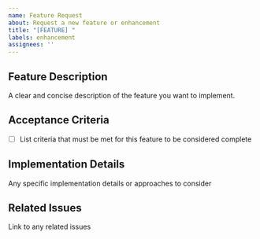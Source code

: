 ```yaml
---
name: Feature Request
about: Request a new feature or enhancement
title: "[FEATURE] "
labels: enhancement
assignees: ''
---
```


## Feature Description
A clear and concise description of the feature you want to implement.

## Acceptance Criteria
- [ ] List criteria that must be met for this feature to be considered complete

## Implementation Details
Any specific implementation details or approaches to consider

## Related Issues
Link to any related issues